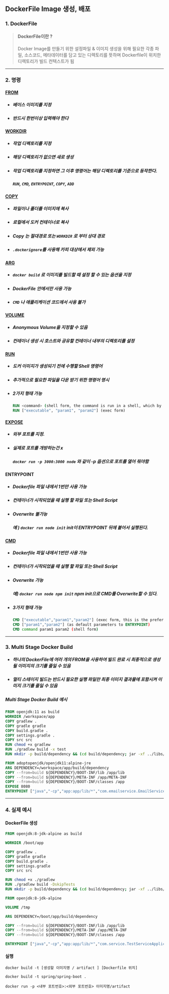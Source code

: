 ## DockerFile Image 생성, 배포

### 1. DockerFile

> #### DockerFile이란 ? 
>
> Docker Image를 만들기 위한 설정파일 &
> 이미지 생성을 위해 필요한 각종 파일, 소스코드, 메타데이터를 담고 있는 디렉토리를 뜻하며 Dockerfile이 위치한 디렉토리가 빌드 컨텍스트가 됨

---------------------------

### 2. 명령

#### [FROM](https://docs.docker.com/engine/reference/builder/#from)

- ##### 베이스 이미지를 지정

- ##### 반드시 한번이상 입력해야 한다

#### [WORKDIR](https://docs.docker.com/engine/reference/builder/#workdir)

- ##### 작업 디렉토리를 지정

- ##### 해당 디렉토리가 없으면 새로 생성

- ##### 작업 디렉토리를 지정하면 그 이후 명령어는 해당 디렉토리를 기준으로 동작한다.

  ##### `RUN`, `CMD`, `ENTRYPOINT`, `COPY`, `ADD`

#### [COPY](https://docs.docker.com/engine/reference/builder/#copy)

- ##### 파일이나 폴더를 이미지에 복사

- ##### 로컬에서 도커 컨테이너로 복사

- ##### Copy 는 절대경로 또는 `WORKDIR` 로 부터 상대 경로

- ##### `.dockerignore`를 사용해 카피 대상에서 제외 가능

#### [ARG](https://docs.docker.com/engine/reference/builder/#arg)

- ##### `docker build` 로 이미지를 빌드할 때 설정 할 수 있는 옵션을 지정

- ##### DockerFile 안에서만 사용 가능

- ##### `CMD` 나 애플리케이션 코드에서 사용 불가

#### [VOLUME](https://docs.docker.com/engine/reference/builder/#volume)

- ##### Anonymous Volume을 지정할 수 있음

- ##### 컨테이너 생성 시 호스트와 공유할 컨테이너 내부의 디렉토리를 설정

#### [RUN](https://docs.docker.com/engine/reference/builder/#run)

- ##### 도커 이미지가 생성되기 전에 수행할 Shell 명령어

- ##### 추가적으로 필요한 파일을 다운 받기 위한 명령어 명시

- ##### 2가지 형태 가능

  ```dockerfile
  RUN <command> (shell form, the command is run in a shell, which by default is /bin/sh -c on Linux or cmd /S /C on Windows)
  RUN ["executable", "param1", "param2"] (exec form)
  ```

#### [EXPOSE](https://docs.docker.com/engine/reference/builder/#expose)

- ##### 외부 포트를 지정.

- ##### 실제로 포트를 개방하는건 x

  ##### `docker run -p 3000:3000 node` 와 같이 -p 옵션으로 포트를 열어 줘야함

#### **ENTRYPOINT**

- ##### Dockerfile 파일 내에서 1번만 사용 가능

- ##### 컨테이너가 시작되었을 때 실행 할 파일 또는 Shell Script

- ##### Overwrite 불가능

  ##### 예 ) `docker run node init` init이 **ENTRYPOINT** 뒤에 붙어서 실행된다.

#### [CMD](https://docs.docker.com/engine/reference/builder/#cmd)

- ##### Dockerfile 파일 내에서 1번만 사용 가능

- ##### 컨테이너가 시작되었을 때 실행 할 파일 또는 Shell Script

- ##### Overwrite 가능

  ##### 예) `docker run node npm init` npm init으로 CMD를 Overwrite할 수 있다.

- ##### 3가지 형태 가능

  ```dockerfile
  CMD ["executable","param1","param2"] (exec form, this is the preferred form)
  CMD ["param1","param2"] (as default parameters to ENTRYPOINT)
  CMD command param1 param2 (shell form)
  ```

------------------------------------------------------------

### 3. Multi Stage Docker Build

- ##### 하나의 DockerFile에 여러 개의 FROM을 사용하여 빌드 완료 시 최종적으로 생성될 이미지의 크기를 줄일 수 있음

- ##### 멀티 스테이지 빌드는 반드시 필요한 실행 파일만 최종 이미지 결과물에 포함시켜 이미지 크기를 줄일 수 있음

##### **Multi Stage Docker Build 예시**

```dockerfile
FROM openjdk:11 as build
WORKDIR /workspace/app
COPY gradlew .
COPY gradle gradle
COPY build.gradle .
COPY settings.gradle .
COPY src src
RUN chmod +x gradlew
RUN ./gradlew build -x test
RUN mkdir -p build/dependency && (cd build/dependency; jar -xf ../libs/*-SNAPSHOT.jar)

FROM adoptopenjdk/openjdk11:alpine-jre
ARG DEPENDENCY=/workspace/app/build/dependency
COPY --from=build ${DEPENDENCY}/BOOT-INF/lib /app/lib
COPY --from=build ${DEPENDENCY}/META-INF /app/META-INF
COPY --from=build ${DEPENDENCY}/BOOT-INF/classes /app
EXPOSE 8080
ENTRYPOINT ["java","-cp","app:app/lib/*","com.emailservice.EmailServiceApplication"]
```



-------------

### 4. 실제 예시

#### DockerFile 생성

```dockerfile
FROM openjdk:8-jdk-alpine as build

WORKDIR /boot/app

COPY gradlew .
COPY gradle gradle
COPY build.gradle .
COPY settings.gradle
COPY src src

RUN chmod +x ./gradlew
RUN ./gradlew build -DskipTests
RUN mkdir -p build/dependency && (cd build/dependency; jar -xf ../libs/*-SNAPSHOT.jar)

FROM openjdk:8-jdk-alpine

VOLUME /tmp

ARG DEPENDENCY=/boot/app/build/dependency

COPY --from=build ${DEPENDENCY}/BOOT-INF/lib /app/lib
COPY --from=build ${DEPENDENCY}/META-INF /app/META-INF
COPY --from=build ${DEPENDENCY}/BOOT-INF/classes /app

ENTRYPOINT ["java","-cp","app:app/lib/*","com.service.TestServiceApplication"]

```

#### 실행
``` shell
docker build -t [생성할 이미지명 / artifact ] [Dockerfile 위치]

docker build -t spring/spring-boot .

docker run -p <내부 포트번호>:<외부 포트번호> 이미지명/artifact
```



